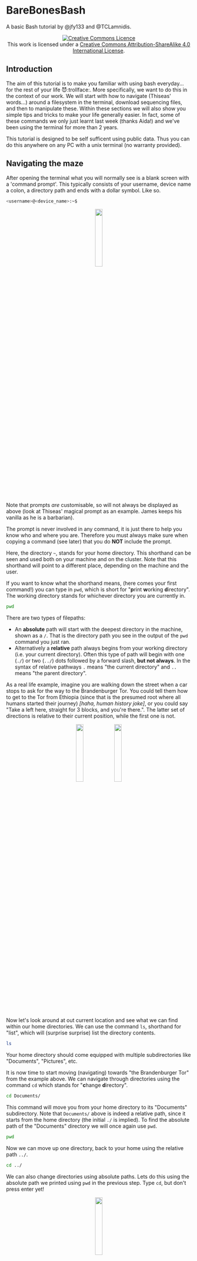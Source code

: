 # BareBonesBash
A basic Bash tutorial by @jfy133 and @TCLamnidis.

<a rel="license" href="http://creativecommons.org/licenses/by-sa/4.0/"><p align="center"><img alt="Creative Commons Licence" style="border-width:0" src="https://i.creativecommons.org/l/by-sa/4.0/88x31.png" /></a><br />This work is licensed under a <a rel="license" href="http://creativecommons.org/licenses/by-sa/4.0/">Creative Commons Attribution-ShareAlike 4.0 International License</a>.

## Introduction

The aim of this tutorial is to make you familiar with using bash everyday... 
for the rest of your life :smiling_imp::trollface:. More specifically, we want to do this in the context
of our work. We will start with how to navigate (Thiseas' words...) around a 
filesystem in the terminal, download sequencing files, and then to 
manipulate these. Within these sections we will also show you simple tips and 
tricks to make your life generally easier. In fact, some of these commands we 
only just learnt last week (thanks Aida!) and we've been using the terminal 
for more than 2 years.

This tutorial is designed to be self sufficent using public data. Thus you
can do this anywhere on any PC with a unix terminal (no warranty provided).

## Navigating the maze

After opening the terminal what you will normally see is a blank screen with a
'command prompt'. This typically consists of your username, device name a colon, 
a directory path and ends with a dollar symbol. Like so.

```bash
<username>@<device_name>:~$
```

<p align="center"><img src="https://media.giphy.com/media/3o84U72tKO389H2lI4/giphy.gif" width="20%"></p>

Note that prompts _are_ customisable, so will not always be displayed as above 
(look at Thiseas' magical prompt as an example. James keeps his vanilla as he 
is a barbarian).

The prompt is never involved in any command, it is just there to help you know
who and where you are. Therefore you must always make sure when copying a 
command (see later) that you do **NOT** include the prompt.

Here, the directory `~`, stands for your home directory. This shorthand can be 
seen and used both on your machine and on the cluster. Note that this shorthand 
will point to a different place, depending on the machine and the user.

If you want to know what the shorthand means, (here comes your first command!)
you can type in `pwd`, which is short for "**p**rint **w**orking **d**irectory". 
The working directory stands for whichever directory you are currently in. 

```bash
pwd
```

There are two types of filepaths: 
* An **absolute** path will start with the deepest directory in the machine, 
  shown as a `/`. That is the directory path you see in the output of the `pwd` 
  command you just ran.
* Alternatively a **relative** path always begins from your working directory (i.e.
  your current directory). Often this type of path will begin with one (`./`) 
  or two (`../`) dots followed by a forward slash, **but not always**. In the 
  syntax of relative pathways `.` means "the current directory" and `..` means 
  "the parent directory". 

As a real life example, imagine you are walking down the street when a car 
stops to ask for the way to the Brandenburger Tor. You could tell them how to 
get to the Tor from Ethiopia (since that is the presumed root where all humans 
started their journey) _\[haha, human history joke]_, or you could say "Take 
a left here, straight for 3 blocks, and you're there.". The latter set of 
directions is relative to their current position, while the first one is not.

<p align="center"><img src="https://media.giphy.com/media/3o6Ztk4xTVAnfqYPn2/source.gif" width="20%"> <img src="https://media.giphy.com/media/QWXhaNjfwuNs4/giphy-tumblr.gif" width="20%"></p>


Now let's look around at out current location and see what we can find within 
our home directories. We can use the command `ls`, shorthand for "list", which 
will (surprise surprise) list the directory contents.

```bash
ls
```

Your home directory should come equipped with multiple subdirectories like 
"Documents", "Pictures", etc. 

It is now time to start moving (navigating) towards "the Brandenburger Tor" 
from the example above. We can navigate through directories using the command 
`cd` which stands for "**c**hange **d**irectory".

```bash
cd Documents/
```

This command will move you from your home directory to its "Documents" 
subdirectory. Note that `Documents/` above is indeed a relative path, since it 
starts from the home directory (the initial `./` is implied). To find the 
absolute path of the "Documents" directory we will once again use `pwd`.

```bash
pwd
```

Now we can move up one directory, back to your home using the relative path
`../`.

```bash
cd ../
```

We can also change directories using absolute paths. Lets do this using the 
absolute path we printed using `pwd` in the previous step. Type `cd`, but don't 
press enter yet! 

<p align="center"><img src="https://media.giphy.com/media/23BST5FQOc8k8/source.gif" width="20%"></p>

Copy and paste the output of the previous `pwd` command 
(which you can see in your terminal does not have the command prompt), after 
the `cd`, then press enter.

For example:

```bash
cd /home/fellows/Documents
```

**BONUS TIP TIME!** Now for one last move, here is a lesser-known trick. When 
using `cd` you can use a dash (`-`) to indicate 'my previous location'. This is 
useful since you can move multiple directories with one `cd` command. So, now, 
to return to our home directory from the documents directory we can type:

```bash
cd -
## And to see our new location <- btw, this is called a comment. 
## In bash they always begin with a '#', but the character differs per programming language
## A commented out line is a line that will not by read by the computer.
pwd
```

And voilá! We are back in our home directory.

However, often when working in bioinformatics we will be working remotely on a 
server. The most typical way is to log in via "**s**ecure **sh**ell", known as 
`ssh`. Note that you can normally only log into an institute's server being on 
the network of the institute and or via VPN, so make sure are on either of 
those.

A typical `ssh` command consists of the `ssh`, with a user, '@' symbol and then 
the address of the server. For example:

```bash
ssh <user>@<my>.<address>.com
```


---

**MPI-SHH ONLY**
For example we can log into SDAG with the following, replacing <username> with 
your username. Note that this will normally ask you for your password.

```bash
ssh <user>@mpi-sdag1.sdag.ppj.shh.mpg.de
```

---

Once we've logged in the `~` points to a different home directory, as you are 
on a different machine. However, all of the commands you've learned so far will 
still work the same. ;). You can double check both of these by typing `pwd`.

It is important to keep your corner of the servers well organised, and the 
trick to doing that is making your own directories. Often _a lot_ of them. 
You can make a new empty directory using the command `mkdir`, shorthand for 
"**m**a**k**e **dir**ectory".

```bash
mkdir ~/BareBonesBosh
ls ~
```

You can now see your new and devoid-of-content directory. But don't celebrate 
yet! The directory has the wrong name! Who could have seen _this_ coming? If 
you saw the typo and fixed it already, no brownies for you! 

<p align="center"><img src="https://media.giphy.com/media/ieGdB2g5kDIkg/giphy.gif" width="20%"></p>

But don't lose hope, because we can rename things with the `mv` command, 
shorthand for "**m**o**v**e". 

In fact move, as the name suggests, will move a file/folder into a new location, 
also renaming it in the process if necessary. It works by typing `mv`, the old 
location and a target location.

```bash
mv ~/BareBonesBosh ~/BearBonesBash
```

The command above will now move the directory into the same location, but with
as the target location is spelt differently, the directory will now have a 
different name, essentially renaming it to `BearBonesBash`. 

But oh no! Not again! This is not a bash tutorial for ancient bear genomics! 

<p align="center"><img src="https://media.giphy.com/media/IQ9KefLJHfJPq/giphy.gif" width="20%"></p>

Let's just delete that empty directory and start over, using the `rmdir` 
command, short for "**r**e**m**ove **dir**ectory".

```bash
rmdir ~/BearBonesBash
ls ~
```

And now we can create our directory, properly named this time, and change 
directory into it.

```bash
mkdir ~/BareBonesBash
cd ~/BareBonesBash
```

## Playing with files, one bit at a time

So we have places to organise our files... buuut we don't have any files yet! 
Lets change that.

We ain't playing with bears today - that's dangerous (as we saw above), instead
lets play with some Mammoths!

<p align="center"><img src="https://media.giphy.com/media/kbuQOkATEo6VW/giphy.gif" width="20%"> <img src="https://media.giphy.com/media/3o6Zte5Q11lxAu8Q5q/giphy.gif" width="20%"></p>

We're going to use `wget` to download a FASTQ file from the ENA. So while in 
our `BareBonesBash` directory, we will give `wget` the link to the file, and 
we should see a loading bar. Once downloaded (it should be pretty quick),
we can use `ls` to check the contents.

<p align="center"><img src="https://media.giphy.com/media/lAIbbDbcXSZSU/giphy.gif" width="20%"></p>

```bash
wget ftp.sra.ebi.ac.uk/vol1/fastq/ERR202/001/ERR2020601/ERR2020601.fastq.gz
## Then to check if the file is now in our working directory
ls
```

Great! But maybe we want to check we downloaded the right thing. In bash,
with text files you can normally use `cat`, which is used to print the 
contents of a file to the screen. Lets try this with our newly downloaded file.

**BONUS TIP TIME!** If you're anything like Thiseas, who gets triggered at slow 
computer things, and prefer to have the computer do the work for you - try 
typing a couple of characters then press the "TAB" key on your keyboard.

```bash
cat ERR2020601.fastq.gz
```

Yay for auto-complete! But you probably had a bunch of junk printed to screen.

<p align="center"><img src="https://media.giphy.com/media/kQbMO5X7UA1C8/giphy.gif" width="20%"></p>

That's because the FASTQ file, as with almost all FASTQs, is compressed (as 
indicated by the .gz). To then view the _real_ contents of the file, we can 
instead use `zcat`. Don't forget your auto-complete!

```bash
zcat ERR2020601.fastq.gz
```

That looks much better, we can now actually see some DNA sequences! But you 
may have also noticed that a lot of stuff zipped past without you being able 
to see it. You could try scrolling but likely you'll not be able to go back 
far enough to see your previous commands. 

**BONUS TIP TIME!** try pressing `ctrl+l`, which will clear your terminal of 
all the junk that was printed to your screen. This does NOT delete those lines, 
it simply scrolls down for you. You can still find all your previous work if
you scroll up.

Now it's time for the inevitable tangent when your tutor thinks of a very 
(un)funny metaphor to explain something!

## Asking the computer for help (it loves helping people)
As we just learned, the FASTQ file we've been playing with is compressed, 
_Zipped_, if you will. We constantly compress files in multiple different ways 
(bams are another example of a compressed file), but **why?** As the name
 suggests, compression saves disk space, so we can have more files stored on 
 our system. 

An everyday example of the benefits of compression comes from music. To keep the 
calculations smaller we'll take a time machine back to 2001 when having one of 
these things made you instantly popular and better geared than James Bond (tech-savvy 
Pierce Brosnan, not the trigger-happy Daniel Craig):

<p align="center"><img src="https://everymac.com/images/cpu_pictures/apple_ipod.jpg" width="20%"></p>

That amazing piece of technology came with a storage space of 5GB, whie an 
uncompressed music album takes up 640MB of space. **THAT IS 7.8125 ALBUMS!** 
At 20 songs per album, that makes less than 160 songs total! "But my iPod had 
800 songs in it, and still had space!" I hear you thinking. That's mp3 
compression for you. Compression programmes you might be familiar with are, 
for example, WinZip or WinRar. 

Is there some way we could work out how much space we are saving by compressing
this FASTQ file? Let's ask the computer to help us find a way! The first command 
to use here is `whatis`, which will give a one line explanation of what a certain
command does. The second command we need is `man`. Using `whatis` we can find out
what `man` does.

```bash
whatis man
```

This will inform us that `man` is `an interface to the on-line reference manuals`. 
Cool! Now try to get information on `zcat` using `man`.

```bash
man zcat
```

This will open the manual page for `zcat` in a separate screen, which you can 
exit by pressing "q". You can scroll up or down with the arrow keys. At the top 
of the screen you will see the command the manual is for, in this case it 
should read `gzip`. That is because `zcat` is part of the programme `gzip`. You 
will see a long description of the programme, followed by (scroll down) a 
section with all the options available. 

Isn't this great! The option `-l` lists the size of a file in both compressed 
and uncompressed form, as well as the compression ratio (how effective the 
compression was). **Most programmes you will use DO have a `man` page, making 
this command extremely useful.**. Now that we learned about the `-l` option of 
`gzip`, let's use it to see how efficient the compression of this FASTQ file is. 

```bash
gzip -l ERR2020601.fastq.gz
```

A compression factor of `74.9%` is pretty good. It means our compressed FASTQ file is 
25.1% the size of the uncompressed file would.

## The Lord of the Pipes: One command to do them all.

After that tangent, lets get back to our back to our regularly scheduled 
program(ming)!

We will now try out three semi-related commands to make viewing the contents 
of a file, and begin to familiarise with the most important functionality of 
bash: the concept of `|` (i.e. the "pipe"). 

<p align="center"><img src=".gifs/Boromir.gif" width="40%" height="10%"> <img src="https://tinynin.files.wordpress.com/2012/01/warppipe-copy.gif" width="20%"></p>

A pipe passes the output of one command and gives it as input to the next. It 
allows us to string commands together, one after the other, which means you can 
do more complicated (and beautiful) things to your files "on the fly". The command
`head` allows you to view the first 10 lines of a file, while `tail` will show 
the last 10 lines. 

We will now print the file to screen with `zcat`, but rather than just let 
the whole thing print, we will "pipe" the output into `head`, which will 
allow us to see just the first 10 lines.

```bash
zcat ERR2020601.fastq.gz | head
```

We can also display more lines with the `-n` flag (short for "**n**umber of 
lines"). To see the first 20 lines you would use 

```bash
zcat ERR2020601.fastq.gz | head -n 20
```

The same option exists for tail, note that but options are not universal! Not 
every programme will use the same options!)

```bash
zcat ERR2020601.fastq.gz | tail -n 4
```

And you can also chain them altogether (not unlike a human centipede...) _\[no 
gif here so I don't get fired]_

```bash
zcat ERR2020601.fastq.gz | head -n 20 | tail -n 4
```

The above command will print the whole file, but capture only the first 20 
lines, before printing out the last 4 lines of these 20.

<p align="center"><img src=".gifs/frodo.gif" width="30%" height="20%"></p>

In practice, what was just printed on your screen is the record of a single read, 
which spans 4 lines of the FASTQ file. 
* The record begins with the read ID, preceded by an `@`. 
* The next line contains the sequence of the read. 
* The third line is a separator line ('`+`'). 
* Finally, the fourth line of this record contains the base quality score for each 
position on the read, encoded a certain way. 
We won't go into the specific encoding of base quality scores here, but it is easy 
enough to find information about it online, if you want to know more. 

But what if you wanted to view the whole file "at your own leisurely pace"

<p align="center"><img src="https://media.giphy.com/media/82abB3W2DknkY/giphy.gif" width="20%"></p>

We can use the tool `less`, which prints the file to screen, but allows you 
to move up and down the output with your arrow keys. You can also move down a full 
screen with space.

```bash
less ERR2020601.fastq.gz
```

You can quit by pressing "q" on your keyboard.

Now we've had a look inside and checked that the file is a pretty normal FASTQ 
file, lets start asking more informative bioinformatic questions about it. A pretty 
standard question would be, **how many reads are in this FASTQ file?** We know 
now that each read record in a FASTQ file has four components, and takes up 4 
lines. So if we count the number of lines in a file, then divide by four, we 
can work out how many reads are in our file. 

<p align="center"><img src="https://media.giphy.com/media/l41YtZOb9EUABnuqA/giphy.gif" width="20%"></p>

For this we can use 'wc', which stands for "**w**ord **c**ount". However, we 
don't want to count words, we want to count the number of lines. We can 
therefore use the flag `-l` to do this (try using what we learnt above how to 
find lists of these flags!). But remember we first have to decompress the lines 
we are reading from the file with `zcat`.

```bash
zcat ERR2020601.fastq.gz | wc -l
```

This should give us 18880, which divided by four (since there are four lines 
per read), is 4720 reads.

Finally, maybe we want to know what the name of each read is. When we used
less above, we saw each read header began with "@". Maybe we can use this
to our advantage!

<p align="center"><img src="https://media.giphy.com/media/3orieUe6ejxSFxYCXe/giphy.gif" width="20%"></p>

The command `grep` will only print lines in a file that match a certain 
pattern. So for example, we want to search for every line in our FASTQ file 
that contains a '@'. Lets try it out again in combination with `zcat` and 
our pipes.

```zcat
zcat ERR2020601.fastq.gz | grep "@"
```

Unfortunately we seem to have picked up some other stuff because of the @ 
characters in the base quality lines. We can make our "pattern", in this 
case `"@"`, more specific by adding "ERR" to it. But let's also avoid flooding 
your screen with 4720 lines of stuff, and pipe that output into `less`, so 
we can look at it more carefully.

```zcat
zcat ERR2020601.fastq.gz | grep "@ERR" | less
```

Remember to press "q" to exit.

And for one final recap, we previously calculated there to be 4720 reads in our 
file. If we have just extracted the unqiue read _headers_ for every read, then 
in principle we can also just count these with `wc`!

```zcat
zcat ERR2020601.fastq.gz | grep "@ERR" | wc -l
```


<p align="center"><img src="https://media.giphy.com/media/11sBLVxNs7v6WA/giphy.gif" width="20%"></p>

## Now you're thinking with portals! Symlinks and their usefulness.

The FASTQ we have been working with so far we downloaded from the ENA. It is 
important to keep the file name intact, so we can easily identify this specific 
FASTQ file in the ENA database in the future, if need be. But talking about 
sample `ERR2020601` is simply not sexy enough, and makes things harder to work 
with, especially when we are working on 15 different and similarly named samples.
We need to come up with a better name for this sample. Something less arbitrary 
and easier to remember. How about `Sample_1`? That sounds much more easily 
identifiable! :neutral_face:

In order to retain the original file but also rename it for convenience we can 
use a _symbolic link (**symlink**)_. You have doubtless seen these many times 
right on your desktop, in the form of desktop shortcuts! They are small portals 
that let you go to a remote location really fast, and take something from there. 
Imagine if you could reach the TV remote from the sofa, although for some strange 
reason you left it in the freezer when picking up the (now half-melted) ice cream. 
_\[No, of course I have never done that!]_

<p align="center"><img src="https://orig00.deviantart.net/784b/f/2014/354/a/3/poor_messing_with_a_portal_gun__gif__by_ritorical-d8ahh8f.gif" width="20%"></p>

So let us make a new subdirectory to store our symlink to the FASTQ file we 
already downloaded, and move to that directory.

```bash
mkdir ~/BareBonesBash/FastQ.Portals
cd ~/BareBonesBash/FastQ.Portals
```

It is now time to make the symlink. We do this with the `ln` command (short for 
"**l**i**n**k"), by providing the `-s` option, which specifies we want to create 
a **s**ymbolic link (i.e. a shortcut).
Note: You should give _absolute_ paths to the file your symlinks point to, or 
things **will** break down.

```bash
ln -s ~/BareBonesBash/ERR2020601.fastq.gz .
```

Make sure you included that `.` in the command above. As discussed in the 
"Relative Paths" section, that points your current working directory, thus 
telling the `ln` programme that it should create the link in the current 
directory. You should now see the symlink in the directory. 

<p align="center"><img src="https://78.media.tumblr.com/0ac8df83e4b5ee82c150048347a7db01/tumblr_n1blyfhvTY1qfbz1so1_500.gif" width="30%"></p>

To see where the link points to we can use `ls -l`, which provides exended 
information on the files shown with `ls`. (For more information you can look 
at the `man` page for `ls`).

```bash
ls -l
```

We can now look at the original FASTQ file by pointing at our symlink, like so:
_\[The command looks the same as in the section above, but we are in a different 
directory, so `ERR2020601.fastq.gz` is technically different. It is now a shortcut 
to the originl file, which happens to have the same name.]_

```bash
zcat ERR2020601.fastq.gz | head -n 20 | tail -n 4
```

Which should print out the same read as it did on the original FASTQ file.

## Lazyness 101: Minimising our work by maximising the work of the computer

Now for a bit of honesty. A single sample will not get you a nature publication.
_\[ok, maybe sometimes]._ We will need more data if we're gonna make it to the
most prestigious journals. So let's download another 8 samples from James' 
Mammoth project to get us on our way to a nature cover page.

It is a lot of work to run `wget` 8 times while changing the command everytime.

**Bonus tip time!** One way would be to press the 'up' arrow on your keyboard,
which will allow you to scroll through all your previous commands. Thus you 
could pull up the previous command, then just change a couple of characters.
This can be useful in certain cases, but doing that 8 times is **still** too much 
work.

Good thing we're here to learn how to be lazy! We can download multiple files 
from an ftp server by giving `wget` a file that contains the ftp links for each 
file we want downloaded. Copy the text below, and save it as `~/BareBonesBash/
Ftp.Links.txt`, using a text editor of your choice (e.g. `nano`).

<pre>
ftp.sra.ebi.ac.uk/vol1/fastq/ERR202/009/ERR2020609/ERR2020609.fastq.gz
ftp.sra.ebi.ac.uk/vol1/fastq/ERR202/001/ERR2020611/ERR2020611.fastq.gz
ftp.sra.ebi.ac.uk/vol1/fastq/ERR202/007/ERR2020567/ERR2020567.fastq.gz
ftp.sra.ebi.ac.uk/vol1/fastq/ERR202/005/ERR2020565/ERR2020565.fastq.gz
#ftp.sra.ebi.ac.uk/vol1/fastq/ERR202/001/ERR2020601/ERR2020601.fastq.gz
ftp.sra.ebi.ac.uk/vol1/fastq/ERR202/003/ERR2020613/ERR2020613.fastq.gz
ftp.sra.ebi.ac.uk/vol1/fastq/ERR202/008/ERR2020618/ERR2020618.fastq.gz
ftp.sra.ebi.ac.uk/vol1/fastq/ERR202/007/ERR2020617/ERR2020617.fastq.gz
</pre>

**NANO INSTRUCTIONS GO HERE (or before the links?) Also explain the #?**

And now that we have a file with all the ftp links, it is time to actually download 
the files. You can provide a file with ftp links (like the one you just made) using 
the flag `-i`, for "**i**nput". 

```bash
cd ~/BareBonesBash
wget -i ~/BareBonesBash/Ftp.Links.txt
```

Look at that! One command instead of 7! You're becoming a bash pro already! Now to 
minimise our workload in making the symlinks! We can do this using a **for loop**, 
one of the basic methods of all programming. 

Imagine you have to order pizzas for a varying number of scientists every week. 
_\[Just a random example]._ For every person you will need an extra pizza. This 
is a sort of "for loop", where you go through the list of names of hungry 
scientists, and you add one more pizza to the list for every name. Note that the 
specific names of the scientists wouldn't really mattter here, only the number of 
names. So in pseudocode (code-like writing that is human readable but a computer 
will not understand it) the above loop would look like this:

```
for every scientist:
  Order another pizza
done
```

<p align="center"><img src="https://media1.tenor.com/images/5ef4336be26e478431f85b349ec6bd34/tenor.gif?itemid=4149888" width="20%"></p>

Let's stop daydreaming of pizza now and return to the task at hand. For each FASTQ 
file we want to make a symlink to that file. Following the above example, but this 
time putting it into code directly, we get:

```bash
for fastq in ERR2020609.fastq.gz ERR2020611.fastq.gz ERR2020567.fastq.gz ERR2020565.fastq.gz ERR2020613.fastq.gz ERR2020618.fastq.gz ERR2020617.fastq.gz; do 
  ln -s ~/BareBonesBash/$fastq ~/BareBonesBash/FastQ.Portals
done
```

In the above example `fastq` (case-sensitive) is **a variable**. A variable can 
be "set" (i.e. telling the computer what that means) to a variety of things. In 
this case it is set to a **string** of characters, corresponding to the name 
of the first FASTQ file (`ERR2020617.fastq.gz`). At that point the command 
given within the loop (in this case `ln -s`) is executed, before the next FASTQ 
file in the list (`ERR2020611.fastq.gz`) s picked up, and the loop is repeated. 

In other words:

```bash
for every_object in a_list; do
	<this_command> on <this_object>
done
```
Note that you need to separate out your 'loop' from the command itself using
`; do`, and finish the loop with `done`, otherwise bash will keep waiting for
some other input.

Within that command itself, we wish to use what is in the `fastq` variable, 
so we tell the computer we are looking for what is contained in the variable 
by prefixing the character `$` to the variable name. This means that when 
reading `~/BareBonesBash/$fastq`, the computer knows that `$fastq` means 
"use what ever is stored in the variable `fastq`", thus seeing 
`~/BareBonesBash/ERR2020609.fastq.gz`. In the second part of the command 
(`~/BareBonesBash/FastQ.Portals`), there is no `$` in front of the sequence of 
letters `FastQ`, so the computer reads it as the letters themselves and not 
the contents variable (which is what we wanted to happen). The word is also in 
different case, so it would **NOT** be read as the variable even with the `$` 
character. See the example below for more info:

```bash
(echo -e "$FastQ <---- Not a set variable"
echo -e "$fastq <---- The last FastQ file in the list of files in the loop.")
```

However, this not the only way to write a loop. In the example above, we 
still have to do a lot of writing, to write out the name of every file. But worry 
not, this is Lazyness 101, and here we like to **NOT** write a lot! It is our 
_right_ not to type more than we need to! It is therefore our right - nay, 
our _responsibility_ - to use **wildcards** "refers to a character that can be 
substituted for zero or more characters in a string". In bash, the wildcard 
character is the asterisk (`*`) _\[Not to be confused with Asterix (Really, 
James?)]_. Therefore, we can use the wildcard to tell bash the loop should be 
performed on ALL items in a directory that match the criterion given. 

If we want to create a symlink (with `ln -s`) for every item within the 
`~/BareBonesBash` directory, and place that symlink within the 
`~/BareBonesBash/FastQ.Portals` directory, we could use: 
```bash
for fastq in ~/BareBonesBash/*; do
	ln -s $fastq ~/BareBonesBash/FastQ.Portals
done

```

If you need to be more specific with your loop, you can also use the wildcard
with some other characters. For example, `ERR*` would mean perform a command on
every file that begins with ERR, regardless of what comes after ERR. Finally, 
we can use characters AFTER the wildcard as well, to only pick up files that have 
a certain suffix as well as prefix (e.g. `ERR*.gz` will find all files that begin 
with `ERR` and end with `.gz`, regardless of what (if anything) comes between the 
two).

For example, lets try out one of our old commands in a loop. Lets use 
`gzip -l` on every file starting with `ERR` and ending with `.gz` in our 
new directory.

```bash
for fastq in ~/BareBonesBash/ERR*.gz; do
	gzip -l $fastq
done

```

Therefore, loops allow us to do repetitive tasks, and reap the rewards thereof, 
without having to do all the repetitive work! 
<p align="center"><img src="https://media.giphy.com/media/3rgXByefj5zvCcodOM/giphy.gif" width="40%"></p>

----

## TO DO NOW:

* Introduce echo early on
* Add nano
* Redo Comment description (GIF WITH NINJA!)
* Typo checks
* Swap ( to _\[_ where it's our voices and not part of the tutorial.
* Run through

## DIE ZUKUNFT

* rev
* cut
* find
* awk
* sed
* parallel
* while loops
* if statements
* bash arithmetic "$((8*8))"
* double and single quotes (or in grep and loops)
 
